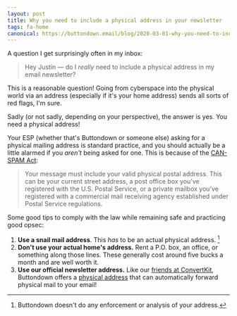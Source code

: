 ```yaml
---
layout: post
title: Why you need to include a physical address in your newsletter
tags: fa-home
canonical: https://buttondown.email/blog/2020-03-01-why-you-need-to-include-a-physical-address-in-your-newsletter
---
```


A question I get surprisingly often in my inbox:

> Hey Justin — do I _really_ need to include a physical address in my email newsletter?

This is a reasonable question! Going from cyberspace into the physical world via an address (especially if it's your home address) sends all sorts of red flags, I'm sure.

Sadly (or not sadly, depending on your perspective), the answer is yes. You need a physical address!

Your ESP (whether that's Buttondown or someone else) asking for a physical mailing address is standard practice, and you should actually be a little alarmed if you _aren't_ being asked for one. This is because of the [CAN-SPAM Act](https://www.ftc.gov/tips-advice/business-center/guidance/can-spam-act-compliance-guide-business):

> Your message must include your valid physical postal address. This can be your current street address, a post office box you’ve registered with the U.S. Postal Service, or a private mailbox you’ve registered with a commercial mail receiving agency established under Postal Service regulations.

Some good tips to comply with the law while remaining safe and practicing good opsec:

1. **Use a snail mail address**. This _has_ to be an actual physical address. [^1]
2. **Don't use your actual home's address.** Rent a P.O. box, an office, or something along those lines. These generally cost around five bucks a month and are well worth it.
3. **Use our official newsletter address.** Like our [friends at ConvertKit](https://help.convertkit.com/en/articles/2502494-alternatives-for-your-physical-address?lmref=7geofA), Buttondown offers a [physical address](https://www.notion.so/b657ff246c884b6e82327449a114ea4e?v=1d857c36b82f452ea28afdf7844eea49&p=164a40bedd444dcfb6990cfefbe11dcd) that can automatically forward physical mail to your email!

[^1]: Buttondown doesn't do any enforcement or analysis of your address.
